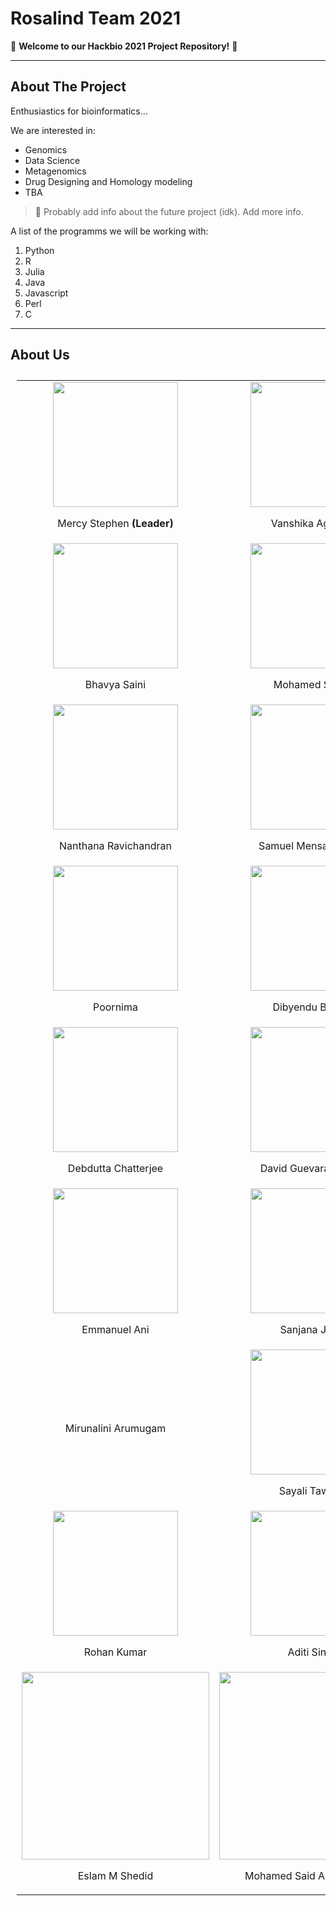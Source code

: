 # **Rosalind Team 2021**

👋 **Welcome to our Hackbio 2021 Project Repository!** 👋

---

## About The Project

Enthusiastics for bioinformatics...

We are interested in:

- Genomics
- Data Science
- Metagenomics
- Drug Designing and Homology modeling
- TBA


> 📘 Probably add info about the future project (idk). Add more info.



A list of the programms we will be working with:

1. Python
2. R
3. Julia
4. Java
5. Javascript
6. Perl
7. C

---

## **About Us**

<table style="padding:10px">
  <tr>
    <td align = center><img src="https://user-images.githubusercontent.com/81503326/127814590-66117c61-a1ae-47a5-8399-82582e4e5a42.png" height="200" />
    <p align = center>Mercy Stephen <b>(Leader)</b></p>
    </td>
    <td align = center><img src="https://user-images.githubusercontent.com/72395964/127819680-f3570734-8124-4786-a7ee-1c6b4fa52644.jpg" height="200" />
    <p align = center>Vanshika Agarwal</p>
    </td>
  </tr>
  <tr>
    <td align = center><img src="https://user-images.githubusercontent.com/75350171/127822671-78a7a04e-ea1a-4f73-b9a3-3fe7f973bc38.jpg" height="200" />
    <p align = center>Bhavya Saini</p>
    </td>
    <td align = center><img src="https://user-images.githubusercontent.com/88298626/127827498-c3f63978-5dea-4a22-bb0d-4ff5e6bf4013.jpg" height="200" />
    <p align = center>Mohamed Salem</p>
    </td>
  <tr>
  <tr>
    <td align = center><img src="https://user-images.githubusercontent.com/88301056/127825806-dc47bfe2-ee88-489e-98d8-79eaf59ae45e.jpeg" height="200" />
    <p align = center>Nanthana Ravichandran</p>
    </td>
    <td align = center><img src="https://user-images.githubusercontent.com/68198076/127855709-d53182f8-6701-4b85-9350-100ff84445b8.jpeg" height="200" />
    <p align = center>Samuel Mensah Baffoe</p>
    </td>
  <tr>
  <tr>
    <td align = center><img src="https://user-images.githubusercontent.com/88300459/127853392-9a49300e-73a5-4cfe-8303-257c35d5b3e1.jpg" height="200" />
    <p align = center>Poornima</p>
    </td>
    <td align = center><img src="https://user-images.githubusercontent.com/88312648/127867969-fa13a481-a034-4333-9b59-94f3380047ac.jpeg" height="200" />
    <p align = center>Dibyendu Biswas</p>
    </td>
  <tr>
  <tr>
    <td align = center><img src="https://user-images.githubusercontent.com/88325446/127882264-9a2244d3-26d3-4e82-913f-5a296e832b59.jpg" height="200" />
    <p align = center>Debdutta Chatterjee</p>
    </td>
    <td align = center><img src="https://user-images.githubusercontent.com/64185467/127889440-1bf4d2c7-3e42-4458-a89d-7aadf37c63b7.jpg" height="200" />
    <p align = center>David Guevara-Apaza</p>
    </td>
  <tr>
  <tr>
    <td align = center><img src="https://user-images.githubusercontent.com/88311290/127932980-1c93418e-7709-4138-981c-618abe337406.jpg" height="200" />
    <p align = center>Emmanuel Ani</p>
    </td>
    <td align = center><img src="https://user-images.githubusercontent.com/75350171/128459550-0f2f8288-fee0-4730-8aaf-f11bc7ca6071.png)" height="200" />
    <p align = center>Sanjana Joshi</p>
    </td>
  <tr>
  <tr>
    <td>
    <p align = center>Mirunalini Arumugam</p>
    </td>
    <td align= center><img src="https://user-images.githubusercontent.com/88305946/128205394-3bcd8ebe-e53a-4604-8f59-746a00a2f7b1.jpg" height="200" />
    <p align = center>Sayali Tawade</p>
    </td>
  <tr>
  <tr>
    <td align = center><img src="https://avatars.githubusercontent.com/u/83224907?s=400&u=da75ab82d38d27a87b8f6c7a65cff24c818bd46c&v=4" height="200" />
      <p align = center>Rohan Kumar</p>
    </td>
    <td align = center><img src="https://avatars.githubusercontent.com/u/84804618?s=400&u=2ecf9d1461228f18296389ddd2f752d85eb13715&v=4" height="200" />
      <p align = center>Aditi Singh</p>
      </td>
  <tr>
  <tr>
    <td align = center><img src="https://avatars.githubusercontent.com/u/88290865?s=400&u=79f1e8a273dd4b6d50e1de9eba7b94a823dfd6b0&v=4"height="300" />
      <p align = center>Eslam M Shedid</p>
    <td align = center><img src=https://avatars.githubusercontent.com/u/48734941?s=400&u=c1fdb95758b62a0fb21271544e162261325ac882&v=4
                            height="300" />
      <p align = center>Mohamed Said AboHoussien</p>
</table>

